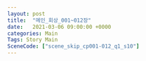 ```yaml
---
layout: post
title:  "메인_회상_001~012장"
date:   2021-03-06 09:00:00 +0000
categories: Main
Tags: Story Main
SceneCode: ["scene_skip_cp001-012_q1_s10"]
---
```

